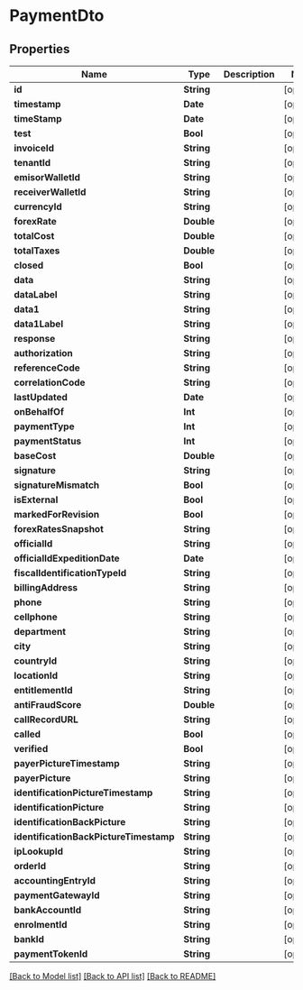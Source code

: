 # PaymentDto

## Properties
Name | Type | Description | Notes
------------ | ------------- | ------------- | -------------
**id** | **String** |  | [optional] 
**timestamp** | **Date** |  | [optional] 
**timeStamp** | **Date** |  | [optional] 
**test** | **Bool** |  | [optional] 
**invoiceId** | **String** |  | [optional] 
**tenantId** | **String** |  | [optional] 
**emisorWalletId** | **String** |  | [optional] 
**receiverWalletId** | **String** |  | [optional] 
**currencyId** | **String** |  | [optional] 
**forexRate** | **Double** |  | [optional] 
**totalCost** | **Double** |  | [optional] 
**totalTaxes** | **Double** |  | [optional] 
**closed** | **Bool** |  | [optional] 
**data** | **String** |  | [optional] 
**dataLabel** | **String** |  | [optional] 
**data1** | **String** |  | [optional] 
**data1Label** | **String** |  | [optional] 
**response** | **String** |  | [optional] 
**authorization** | **String** |  | [optional] 
**referenceCode** | **String** |  | [optional] 
**correlationCode** | **String** |  | [optional] 
**lastUpdated** | **Date** |  | [optional] 
**onBehalfOf** | **Int** |  | [optional] 
**paymentType** | **Int** |  | [optional] 
**paymentStatus** | **Int** |  | [optional] 
**baseCost** | **Double** |  | [optional] 
**signature** | **String** |  | [optional] 
**signatureMismatch** | **Bool** |  | [optional] 
**isExternal** | **Bool** |  | [optional] 
**markedForRevision** | **Bool** |  | [optional] 
**forexRatesSnapshot** | **String** |  | [optional] 
**officialId** | **String** |  | [optional] 
**officialIdExpeditionDate** | **Date** |  | [optional] 
**fiscalIdentificationTypeId** | **String** |  | [optional] 
**billingAddress** | **String** |  | [optional] 
**phone** | **String** |  | [optional] 
**cellphone** | **String** |  | [optional] 
**department** | **String** |  | [optional] 
**city** | **String** |  | [optional] 
**countryId** | **String** |  | [optional] 
**locationId** | **String** |  | [optional] 
**entitlementId** | **String** |  | [optional] 
**antiFraudScore** | **Double** |  | [optional] 
**callRecordURL** | **String** |  | [optional] 
**called** | **Bool** |  | [optional] 
**verified** | **Bool** |  | [optional] 
**payerPictureTimestamp** | **String** |  | [optional] 
**payerPicture** | **String** |  | [optional] 
**identificationPictureTimestamp** | **String** |  | [optional] 
**identificationPicture** | **String** |  | [optional] 
**identificationBackPicture** | **String** |  | [optional] 
**identificationBackPictureTimestamp** | **String** |  | [optional] 
**ipLookupId** | **String** |  | [optional] 
**orderId** | **String** |  | [optional] 
**accountingEntryId** | **String** |  | [optional] 
**paymentGatewayId** | **String** |  | [optional] 
**bankAccountId** | **String** |  | [optional] 
**enrolmentId** | **String** |  | [optional] 
**bankId** | **String** |  | [optional] 
**paymentTokenId** | **String** |  | [optional] 

[[Back to Model list]](../README.md#documentation-for-models) [[Back to API list]](../README.md#documentation-for-api-endpoints) [[Back to README]](../README.md)


